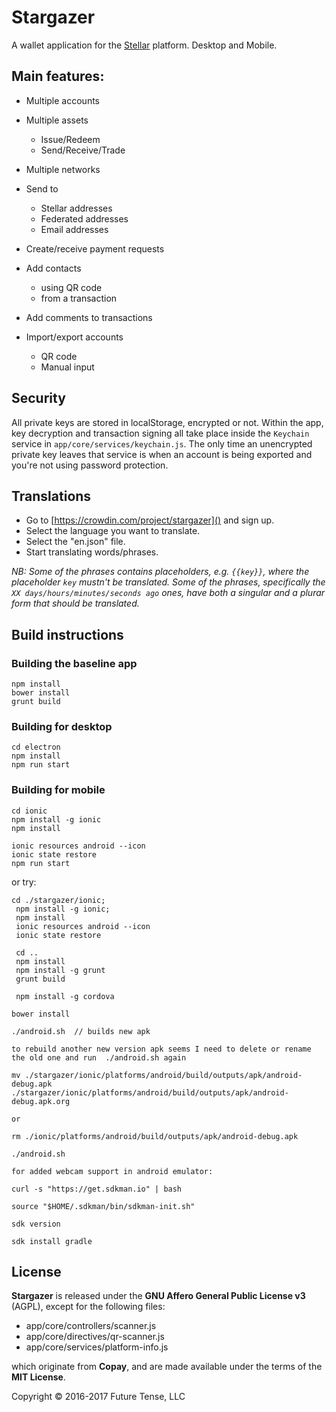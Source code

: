 # Stargazer

A wallet application for the [Stellar](https://stellar.org) platform. Desktop and Mobile.


## Main features:

* Multiple accounts

* Multiple assets
    * Issue/Redeem
    * Send/Receive/Trade

* Multiple networks

* Send to
    * Stellar addresses
    * Federated addresses
    * Email addresses

* Create/receive payment requests

* Add contacts
    * using QR code
    * from a transaction

* Add comments to transactions

* Import/export accounts
    * QR code
    * Manual input


## Security

All private keys are stored in localStorage, encrypted or not. Within the app, key decryption and transaction signing all take place inside the `Keychain` service in `app/core/services/keychain.js`. The only time an unencrypted private key leaves that service is when an account is being exported and you're not using password protection.


## Translations

- Go to [https://crowdin.com/project/stargazer]() and sign up.
- Select the language you want to translate.
- Select the "en.json" file.
- Start translating words/phrases.

*NB: Some of the phrases contains placeholders, e.g. `{{key}}`, where the placeholder `key` mustn't be translated.
Some of the phrases, specifically the `XX days/hours/minutes/seconds ago` ones, have both a singular and a plurar form that should be translated.*


## Build instructions

### Building the baseline app
```
npm install
bower install
grunt build
```

### Building for desktop
```
cd electron
npm install
npm run start
```

### Building for mobile
```
cd ionic
npm install -g ionic
npm install

ionic resources android --icon
ionic state restore
npm run start
```

or try:

```
cd ./stargazer/ionic;
 npm install -g ionic;
 npm install
 ionic resources android --icon 
 ionic state restore

 cd ..
 npm install
 npm install -g grunt 
 grunt build

 npm install -g cordova
 
bower install

./android.sh  // builds new apk

to rebuild another new version apk seems I need to delete or rename the old one and run  ./android.sh again

mv ./stargazer/ionic/platforms/android/build/outputs/apk/android-debug.apk ./stargazer/ionic/platforms/android/build/outputs/apk/android-debug.apk.org

or 

rm ./ionic/platforms/android/build/outputs/apk/android-debug.apk

./android.sh

for added webcam support in android emulator:

curl -s "https://get.sdkman.io" | bash

source "$HOME/.sdkman/bin/sdkman-init.sh"

sdk version

sdk install gradle

```


## License

**Stargazer** is released under the **GNU Affero General Public License v3** (AGPL), except for the following files:

* app/core/controllers/scanner.js
* app/core/directives/qr-scanner.js
* app/core/services/platform-info.js

which originate from **Copay**, and are made available under the terms of the **MIT License**.

Copyright &copy; 2016-2017 Future Tense, LLC

